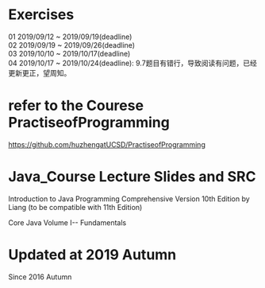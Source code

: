# Exercises 
01 2019/09/12 ~ 2019/09/19(deadline)     
02 2019/09/19 ~ 2019/09/26(deadline)    
03 2019/10/10 ~ 2019/10/17(deadline)   
04 2019/10/17 ~ 2019/10/24(deadline): 9.7题目有错行，导致阅读有问题，已经更新更正，望周知。
  
# refer to the Courese PractiseofProgramming
<https://github.com/huzhengatUCSD/PractiseofProgramming>

# Java_Course Lecture Slides and SRC
Introduction to Java Programming Comprehensive Version 10th Edition by Liang (to be  compatible with 11th Edition)  

Core Java Volume I-- Fundamentals  

# Updated at 2019 Autumn 
Since 2016 Autumn


